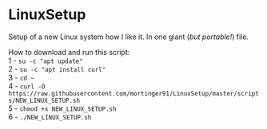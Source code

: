 # LinuxSetup
Setup of a new Linux system how I like it. In one giant (<i>but portable!</i>) file.

How to download and run this script:<br>
1 - ```su -c "apt update"```<br>
2 - ```su -c "apt install curl"```<br>
3 - ```cd ~```<br>
4 - ```curl -O https://raw.githubusercontent.com/mortinger91/LinuxSetup/master/scripts/NEW_LINUX_SETUP.sh```<br>
5 - ```chmod +x NEW_LINUX_SETUP.sh```<br>
6 - ```./NEW_LINUX_SETUP.sh```<br>
